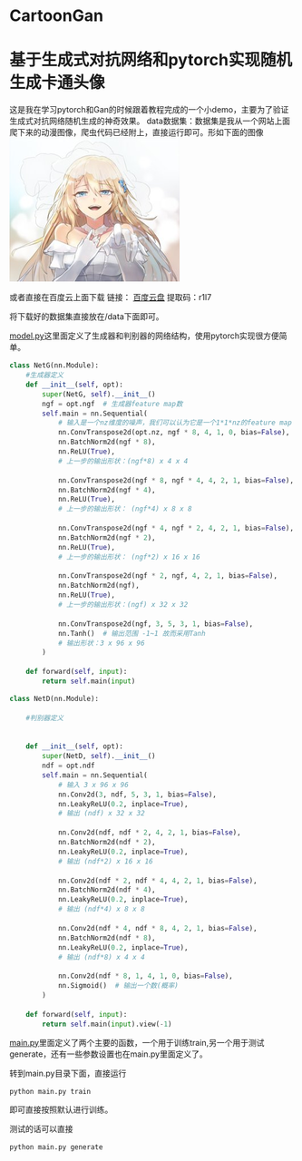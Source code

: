 # CartoonGan
基于生成式对抗网络和pytorch实现随机生成卡通头像
============================================
这是我在学习pytorch和Gan的时候跟着教程完成的一个小demo，主要为了验证生成式对抗网络随机生成的神奇效果。
data数据集：数据集是我从一个网站上面爬下来的动漫图像，爬虫代码已经附上，直接运行即可。形如下面的图像
![数据图像](https://github.com/buptzhang0414/CartoonGan/blob/master/00ecf969dd1e8148a5121d05adcfb6c1.jpg)

或者直接在百度云上面下载
链接：
[百度云盘](https://pan.baidu.com/s/1TA0ejM21cBeVfjwqEAxlFA ) 
提取码：r1l7 

将下载好的数据集直接放在/data下面即可。

[model.py](https://github.com/buptzhang0414/CartoonGan/blob/master/CartoonGan/model.py )这里面定义了生成器和判别器的网络结构，使用pytorch实现很方便简单。

```python
class NetG(nn.Module):
    #生成器定义
    def __init__(self, opt):
        super(NetG, self).__init__()
        ngf = opt.ngf  # 生成器feature map数
        self.main = nn.Sequential(
            # 输入是一个nz维度的噪声，我们可以认为它是一个1*1*nz的feature map
            nn.ConvTranspose2d(opt.nz, ngf * 8, 4, 1, 0, bias=False),
            nn.BatchNorm2d(ngf * 8),
            nn.ReLU(True),
            # 上一步的输出形状：(ngf*8) x 4 x 4

            nn.ConvTranspose2d(ngf * 8, ngf * 4, 4, 2, 1, bias=False),
            nn.BatchNorm2d(ngf * 4),
            nn.ReLU(True),
            # 上一步的输出形状： (ngf*4) x 8 x 8

            nn.ConvTranspose2d(ngf * 4, ngf * 2, 4, 2, 1, bias=False),
            nn.BatchNorm2d(ngf * 2),
            nn.ReLU(True),
            # 上一步的输出形状： (ngf*2) x 16 x 16

            nn.ConvTranspose2d(ngf * 2, ngf, 4, 2, 1, bias=False),
            nn.BatchNorm2d(ngf),
            nn.ReLU(True),
            # 上一步的输出形状：(ngf) x 32 x 32

            nn.ConvTranspose2d(ngf, 3, 5, 3, 1, bias=False),
            nn.Tanh()  # 输出范围 -1~1 故而采用Tanh
            # 输出形状：3 x 96 x 96
        )

    def forward(self, input):
        return self.main(input)
```

```python
class NetD(nn.Module):
    
    #判别器定义
    

    def __init__(self, opt):
        super(NetD, self).__init__()
        ndf = opt.ndf
        self.main = nn.Sequential(
            # 输入 3 x 96 x 96
            nn.Conv2d(3, ndf, 5, 3, 1, bias=False),
            nn.LeakyReLU(0.2, inplace=True),
            # 输出 (ndf) x 32 x 32

            nn.Conv2d(ndf, ndf * 2, 4, 2, 1, bias=False),
            nn.BatchNorm2d(ndf * 2),
            nn.LeakyReLU(0.2, inplace=True),
            # 输出 (ndf*2) x 16 x 16

            nn.Conv2d(ndf * 2, ndf * 4, 4, 2, 1, bias=False),
            nn.BatchNorm2d(ndf * 4),
            nn.LeakyReLU(0.2, inplace=True),
            # 输出 (ndf*4) x 8 x 8

            nn.Conv2d(ndf * 4, ndf * 8, 4, 2, 1, bias=False),
            nn.BatchNorm2d(ndf * 8),
            nn.LeakyReLU(0.2, inplace=True),
            # 输出 (ndf*8) x 4 x 4

            nn.Conv2d(ndf * 8, 1, 4, 1, 0, bias=False),
            nn.Sigmoid()  # 输出一个数(概率)
        )

    def forward(self, input):
        return self.main(input).view(-1)
```

[main.py](https://github.com/buptzhang0414/CartoonGan/blob/master/CartoonGan/main.py)里面定义了两个主要的函数，一个用于训练train,另一个用于测试generate，还有一些参数设置也在main.py里面定义了。

转到main.py目录下面，直接运行
```
python main.py train
```
即可直接按照默认进行训练。

测试的话可以直接
```
python main.py generate
```

